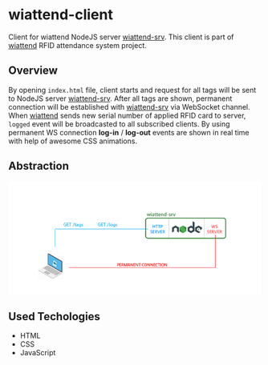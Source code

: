 # wiattend-client
Client for wiattend NodeJS server [wiattend-srv](https://github.com/abobija/wiattend-srv). This client is part of [wiattend](https://github.com/abobija/wiattend) RFID attendance system project.

## Overview

By opening ``index.html`` file, client starts and request for all tags will be sent to NodeJS server [wiattend-srv](https://github.com/abobija/wiattend-srv). After all tags are shown, permanent connection will be established with [wiattend-srv](https://github.com/abobija/wiattend-srv) via WebSocket channel. When [wiattend](https://github.com/abobija/wiattend) sends new serial number of applied RFID card to server, ``logged`` event will be broadcasted to all subscribed clients. By using permanent WS connection **log-in** / **log-out** events are shown in real time with help of awesome CSS animations.

## Abstraction

![](doc/img/idea.png)

## Used Techologies
  - HTML
  - CSS
  - JavaScript
